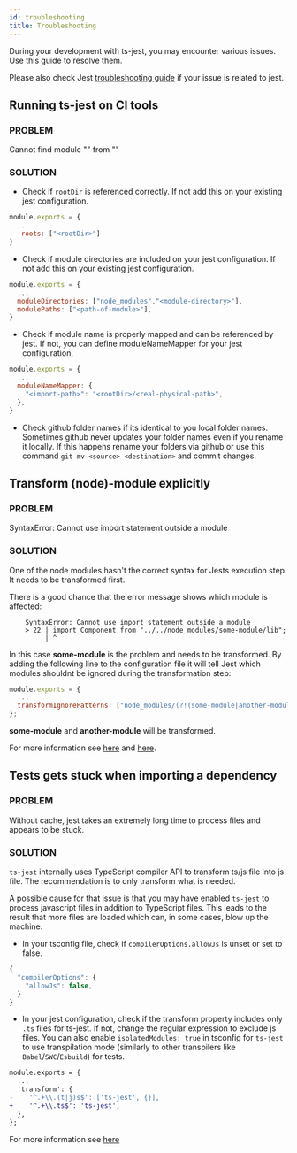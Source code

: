 ```yaml
---
id: troubleshooting
title: Troubleshooting
---
```


During your development with ts-jest, you may encounter various issues. Use this guide to resolve them.

Please also check Jest [troubleshooting guide](https://jestjs.io/docs/en/troubleshooting) if your issue is related to jest.

## Running ts-jest on CI tools

### PROBLEM

Cannot find module "" from ""

### SOLUTION

- Check if `rootDir` is referenced correctly. If not add this on your existing jest configuration.

```javascript
module.exports = {
  ...
   roots: ["<rootDir>"]
}
```

- Check if module directories are included on your jest configuration. If not add this on your existing jest configuration.

```javascript
module.exports = {
  ...
  moduleDirectories: ["node_modules","<module-directory>"],
  modulePaths: ["<path-of-module>"],
}
```

- Check if module name is properly mapped and can be referenced by jest. If not, you can define moduleNameMapper for your jest configuration.

```javascript
module.exports = {
  ...
  moduleNameMapper: {
    "<import-path>": "<rootDir>/<real-physical-path>",
  },
}
```

- Check github folder names if its identical to you local folder names. Sometimes github never updates your folder names even if you rename it locally. If this happens rename your folders via github or use this command `git mv <source> <destination>` and commit changes.

## Transform (node)-module explicitly

### PROBLEM

SyntaxError: Cannot use import statement outside a module

### SOLUTION

One of the node modules hasn't the correct syntax for Jests execution step. It needs to
be transformed first.

There is a good chance that the error message shows which module is affected:

```shell
    SyntaxError: Cannot use import statement outside a module
    > 22 | import Component from "../../node_modules/some-module/lib";
         | ^
```

In this case **some-module** is the problem and needs to be transformed.
By adding the following line to the configuration file it will tell Jest which modules
shouldnt be ignored during the transformation step:

```javascript
module.exports = {
  ...
  transformIgnorePatterns: ["node_modules/(?!(some-module|another-module))"]
};
```

**some-module** and **another-module** will be transformed.

For more information see [here](https://stackoverflow.com/questions/63389757/jest-unit-test-syntaxerror-cannot-use-import-statement-outside-a-module) and [here](https://stackoverflow.com/questions/52035066/how-to-write-jest-transformignorepatterns).

## Tests gets stuck when importing a dependency

### PROBLEM

Without cache, jest takes an extremely long time to process files and appears to be stuck.

### SOLUTION

`ts-jest` internally uses TypeScript compiler API to transform ts/js file into js file. The recommendation is to only transform what is needed.

A possible cause for that issue is that you may have enabled `ts-jest` to process javascript files in addition to TypeScript files. This leads to the result that more files are loaded which can, in some cases, blow up the machine.

- In your tsconfig file, check if `compilerOptions.allowJs` is unset or set to false.

```javascript
{
  "compilerOptions": {
    "allowJs": false,
  }
}
```

- In your jest configuration, check if the transform property includes only `.ts` files for ts-jest. If not, change the regular expression to exclude js files. You can also enable `isolatedModules: true` in tsconfig for `ts-jest` to use transpilation mode (similarly to other transpilers like `Babel`/`SWC`/`Esbuild`) for tests.

```diff
module.exports = {
  ...
  'transform': {
-    '^.+\\.(t|j)s$': ['ts-jest', {}],
+    '^.+\\.ts$': 'ts-jest',
  },
};
```

For more information see [here](https://github.com/kulshekhar/ts-jest/issues/4294)
